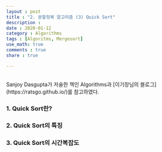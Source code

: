 ```yaml
---
layout : post
title : "2. 분할정복 알고리즘 (3) Quick Sort"
description :
date : 2020-01-12
category : Algorithms
tags : [Algoritms, Mergesort]
use_math: true
comments : true
share : true

---
```


<br/>
Sanjoy Dasgupta가 저술한 책인 Algorithms과 [이기창님의 블로그](https://ratsgo.github.io/)를 참고하였다.

<br/>

### 1. Quick Sort란?







### 2. Quick Sort의 특징





### 3. Quick Sort의 시간복잡도